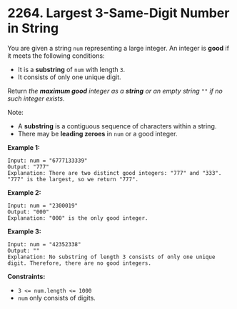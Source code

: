 # 2264. Largest 3-Same-Digit Number in String

You are given a string `num` representing a large integer. An integer is **good** if it meets the following conditions:

- It is a **substring** of `num` with length `3`.
- It consists of only one unique digit.

Return *the **maximum good** integer as a **string** or an empty string* `""` *if no such integer exists*.

Note:

- A **substring** is a contiguous sequence of characters within a string.
- There may be **leading zeroes** in `num` or a good integer.

**Example 1:**

```()
Input: num = "6777133339"
Output: "777"
Explanation: There are two distinct good integers: "777" and "333".
"777" is the largest, so we return "777".
```

**Example 2:**

```()
Input: num = "2300019"
Output: "000"
Explanation: "000" is the only good integer.
```

**Example 3:**

```()
Input: num = "42352338"
Output: ""
Explanation: No substring of length 3 consists of only one unique digit. Therefore, there are no good integers.
```

**Constraints:**

- `3 <= num.length <= 1000`
- `num` only consists of digits.
